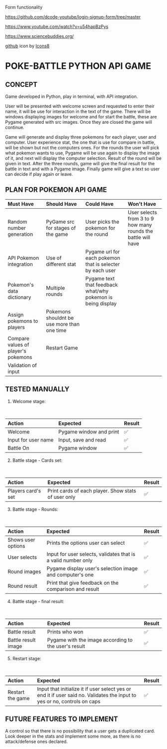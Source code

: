 
Form functionality 

https://github.com/dcode-youtube/login-signup-form/tree/master

https://www.youtube.com/watch?v=u54hapBzPys

https://www.sciencebuddies.org/


<a target="_blank" href="https://icons8.com/icon/wqGmdISvpm0c/github">github</a> icon by <a target="_blank" href="https://icons8.com">Icons8</a>


# POKE-BATTLE PYTHON API GAME 

## CONCEPT

Game developed in Python, play in terminal, with API integration.

User will be presented with welcome screen and requested to enter their name, it will be use for interaction in the text of the game.
There will be windows displaying images for welcome and for start the battle, these are Pygame generated with src images. Once they are closed the game will continue.

Game will generate and display three pokemons for each player, user and computer. User experience stat, the one that is use for compare in battle, will be shown but not the computers ones.
For the rounds the user will pick what pokemon wants to use, Pygame will be use again to display the image of it, and next will display the computer selection. Result of the round will be given in text.
After the three rounds, game will give the final result for the battle in text and with a Pygame image.
Finally game will give a text so user can decide if play again or leave.


## PLAN FOR POKEMON API GAME 

| Must Have  	                      | Should Have   	                              | Could Have   	                                                   | Won't Have                                                     |
|:---------------------------------------------------------|:---------------------------------------------|:-----------------------------------------------------------------|:---------------------------------------------------------------|
| Random number generation      	  | PyGame src for stages of the game  	         | User picks the pokemon for the round 	                           | User selects from 3 to 9 how many rounds the battle will have	 |
| API Pokemon integration            | Use of different stat	                  | Pygame url for each pokemon that is selecter by each user	       | 	                                                              |
| Pokemon's data dictionary          | Multiple rounds	     	                       | Pygame text that feedback what/why pokemon is being display 	    | 	                                                              |
| Assign pokemons to players         | Pokemons shouldnt be use more than one time  | 	                                                                | 	                                                              |
| Compare values of player's pokemons| Restart Game	 | 	                                                                | 	                                                              |
| Validation of input                | 	                                |  	 | 	                                                              |

## TESTED MANUALLY

1. Welcome stage:
<br>

|Action|Expected|Result|
|:------|:----|:------|
|Welcome|Pygame window and print| ✅ |
|Input for user name|Input, save and read| ✅  |
|Battle On|Pygame window | ✅ |

2. Battle stage - Cards set: 
<br>

|Action|Expected|Result|
|:------|:----|:------|
|Players card's set|Print cards of each player. Show stats of user only| ✅ |

3. Battle stage - Rounds:
<br>

|Action|Expected|Result|
|:------|:----|:------|
|Shows user options|Prints the options user can select| ✅ |
|User selects|Input for user selects, validates that is a valid number only| ✅ |
|Round images|Pygame display user's selection image and computer's one| ✅ |
|Round result|Print that give feedback on the comparison and result| ✅ |

4. Battle stage - final result:
<br>

|Action|Expected|Result|
|:------|:----|:------|
|Battle result|Prints who won| ✅ |
|Battle result image|Pygame with the image according to the user's result| ✅ |

5. Restart stage:
<br>

|Action|Expected|Result|
|:------|:----|:------|
|Restart the game|Input that initialize it if user select yes or end it if user said no. Validates the input to yes or no, controls on caps  | ✅ |


## FUTURE FEATURES TO IMPLEMENT

A control so that there is no possibility that a user gets a duplicated card.
Look deeper in the stats and implement some more, as there is no attack/defense ones declared.
